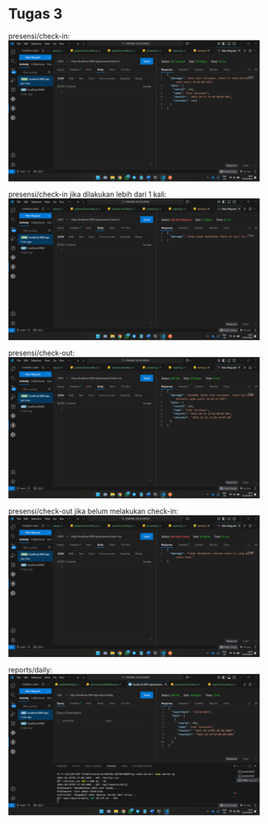 # Tugas 3

presensi/check-in:
![Tampilan presensi_check-in](presensi_check-in.png)

presensi/check-in jika dilakukan lebih dari 1 kali:
![Tampilan presensi check-in jika dilakukan lebih dari 1 kali](presensi_check-in_lebih_dari_1x.png)

presensi/check-out:
![Tampilan presensi_check-out](presensi_check-out.png)

presensi/check-out jika belum melakukan check-in:
![Tampilan presensi check-out jika belum melakukan check-in](presensi_check-out_jika_belum_check-in.png)

reports/daily:
![Tampilan reports_daily](reports_daily.png)

